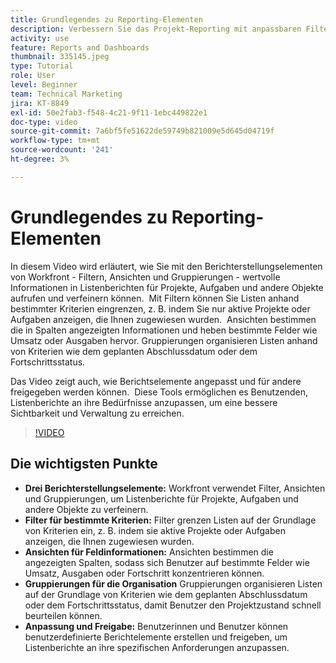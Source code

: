 ```yaml
---
title: Grundlegendes zu Reporting-Elementen
description: Verbessern Sie das Projekt-Reporting mit anpassbaren Filtern, Ansichten und Gruppierungen, die Listenberichte verfeinern, Daten effizient organisieren und eine nahtlose Zusammenarbeit ermöglichen.
activity: use
feature: Reports and Dashboards
thumbnail: 335145.jpeg
type: Tutorial
role: User
level: Beginner
team: Technical Marketing
jira: KT-8849
exl-id: 50e2fab3-f548-4c21-9f11-1ebc449822e1
doc-type: video
source-git-commit: 7a6bf5fe51622de59749b821009e5d645d04719f
workflow-type: tm+mt
source-wordcount: '241'
ht-degree: 3%

---
```


# Grundlegendes zu Reporting-Elementen

In diesem Video wird erläutert, wie Sie mit den Berichterstellungselementen von Workfront - Filtern, Ansichten und Gruppierungen - wertvolle Informationen in Listenberichten für Projekte, Aufgaben und andere Objekte aufrufen und verfeinern können. &#x200B; Mit Filtern können Sie Listen anhand bestimmter Kriterien eingrenzen, z. B. indem Sie nur aktive Projekte oder Aufgaben anzeigen, die Ihnen zugewiesen wurden. &#x200B; Ansichten bestimmen die in Spalten angezeigten Informationen und heben bestimmte Felder wie Umsatz oder Ausgaben hervor. &#x200B; Gruppierungen organisieren Listen anhand von Kriterien wie dem geplanten Abschlussdatum oder dem Fortschrittsstatus.

Das Video zeigt auch, wie Berichtselemente angepasst und für andere freigegeben werden können. &#x200B; Diese Tools ermöglichen es Benutzenden, Listenberichte an ihre Bedürfnisse anzupassen, um eine bessere Sichtbarkeit und Verwaltung zu erreichen.

>[!VIDEO](https://video.tv.adobe.com/v/335145/?quality=12&learn=on&enablevpops)

## Die wichtigsten Punkte

* **Drei Berichterstellungselemente:** Workfront verwendet Filter, Ansichten und Gruppierungen, um Listenberichte für Projekte, Aufgaben und andere Objekte zu verfeinern. &#x200B;
* **Filter für bestimmte Kriterien:** Filter grenzen Listen auf der Grundlage von Kriterien ein, z. B. indem sie aktive Projekte oder Aufgaben anzeigen, die Ihnen zugewiesen wurden. &#x200B;
* **Ansichten für Feldinformationen:** Ansichten bestimmen die angezeigten Spalten, sodass sich Benutzer auf bestimmte Felder wie Umsatz, Ausgaben oder Fortschritt konzentrieren können. &#x200B;
* **Gruppierungen für die Organisation** Gruppierungen organisieren Listen auf der Grundlage von Kriterien wie dem geplanten Abschlussdatum oder dem Fortschrittsstatus, damit Benutzer den Projektzustand schnell beurteilen können. &#x200B;
* **Anpassung und Freigabe:** Benutzerinnen und Benutzer können benutzerdefinierte Berichtelemente erstellen und freigeben, um Listenberichte an ihre spezifischen Anforderungen anzupassen.
